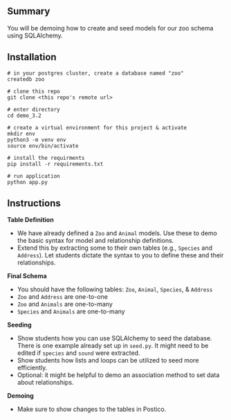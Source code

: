 ## Summary
You will be demoing how to create and seed models for our zoo schema using SQLAlchemy.

## Installation
```
# in your postgres cluster, create a database named "zoo"
createdb zoo

# clone this repo
git clone <this repo's remote url>

# enter directory
cd demo_3.2

# create a virtual environment for this project & activate
mkdir env
python3 -m venv env
source env/bin/activate

# install the requirments
pip install -r requirements.txt

# run application
python app.py
```

## Instructions

**Table Definition**
- We have already defined a `Zoo` and `Animal` models. Use these to demo the basic syntax for model and relationship definitions.
- Extend this by extracting some to their own tables (e.g., `Species` and `Address`). Let students dictate the syntax to you to define these and their relationships.

**Final Schema**
- You should have the following tables: `Zoo`, `Animal`, `Species`, & `Address`
- `Zoo` and `Address` are one-to-one
- `Zoo` and `Animals` are one-to-many
- `Species` and `Animals` are one-to-many

**Seeding**
- Show students how you can use SQLAlchemy to seed the database. There is one example already set up in `seed.py`. It might need to be edited if `species` and `sound` were extracted.
- Show students how lists and loops can be utilized to seed more efficiently.
- Optional: it might be helpful to demo an association method to set data about relationships.

**Demoing**
- Make sure to show changes to the tables in Postico.
